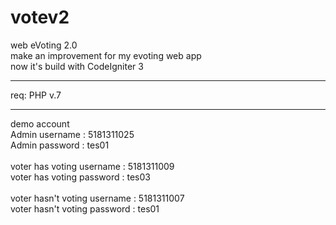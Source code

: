# votev2
web eVoting 2.0 </br>
make an improvement for my evoting web app </br>
now it's build with CodeIgniter 3 </br><hr>
req: PHP v.7 <hr>
demo account </br>
Admin username : 5181311025 </br>
Admin password : tes01</br></br>
voter has voting username : 5181311009</br>
voter has voting password : tes03</br></br>
voter hasn't voting username : 5181311007</br>
voter hasn't voting password : tes01</br></br>

